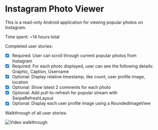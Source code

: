# Instagram Photo Viewer

This is a read-only Android application for viewing popular photos on Instagram.

Time spent: ~14 hours total

Completed user stories:

 * [x] Required: User can scroll through current popular photos from Instagram
 * [x] Required: For each photo displayed, user can see the following details: Graphic, Caption, Username
 * [x] Optional: Display relative timestamp, like count, user profile image, location
 * [x] Optional: Show latest 2 comments for each photo
 * [x] Optional: Add pull-to-refresh for popular stream with SwipeRefreshLayout
 * [x] Optional: Display each user profile image using a RoundedImageView
 
Walkthrough of all user stories:

![Video walkthrough](http://i.imgur.com/DPD70Fk.gif)
